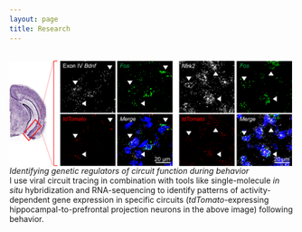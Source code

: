 ```yaml
---
layout: page
title: Research
---
```

<br>
<img src="/RNAscope.jpg" width="500" align="center">
<br>
<span style="font family:sans-serif;"><i>Identifying genetic regulators of circuit function during behavior</i><br>
I use viral circuit tracing in combination with tools like single-molecule <i>in situ</i> hybridization and RNA-sequencing to identify patterns of activity-dependent gene expression in specific circuits (<i>tdTomato</i>-expressing hippocampal-to-prefrontal projection neurons in the above image) following behavior.</span>


